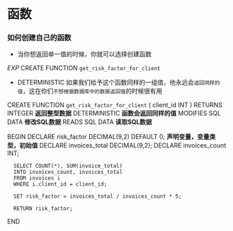 # 函数

### 如何创建自己的函数
* 当你想返回单一值的时候，你就可以选择创建函数

_EXP_ CREATE FUNCTION `get_risk_factor_for_client` 



* DETERMINISTIC 如果我们给予这个函数同样的一组值，他永远会`返回同样的值`，这在你们`不想根据数据库中的数据返回值`的时候很有用


CREATE FUNCTION `get_risk_factor_for_client` 
(
	client_id INT
)
RETURNS INTEGER   **返回整型数据**
DETERMINISTIC  **函数会返回同样的值**
MODIFIES SQL DATA  **修改SQL数据**
READS SQL DATA  **读取SQL数据**

BEGIN
      DECLARE risk_factor DECIMAL(9,2) DEFAULT 0;   **声明变量，变量类型，初始值**
      DECLARE invoices_total DECIMAL(9,2);
      DECLARE invoices_count INT;
      
      SELECT COUNT(*), SUM(invoice_total)
      INTO invoices_count, invoices_total
      FROM invoices i
      WHERE i.client_id = client_id;
      
      SET risk_factor = invoices_total / invoices_count * 5;
	
	  RETURN risk_factor;
END

